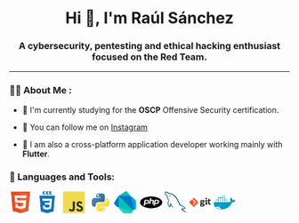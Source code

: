 <div id="header" align="center">
    <!--img src="https://media.giphy.com/media/QZkpIdieotn3i/giphy.gif" width="200" /-->
    <h1 align="center">Hi 👋, I'm Raúl Sánchez</h1>
    <h3 align="center">A cybersecurity, pentesting and ethical hacking enthusiast focused on the Red Team.</h3>
</div>

---

### 👨‍💻 About Me :

- 📝 I'm currently studying for the **OSCP** Offensive Security certification.

- 📸 You can follow me on [Instagram](https://www.instagram.com/rsnchzl/)

- 🌱 I am also a cross-platform application developer working mainly with **Flutter**.

<div align="left">
    <h3>🔨 Languages and Tools:</h3>

<div>
    <img src="https://github.com/devicons/devicon/blob/master/icons/html5/html5-original.svg" title="HTML5" alt="HTML" width="40" height="40"/>&nbsp;
    <img src="https://github.com/devicons/devicon/blob/master/icons/css3/css3-plain-wordmark.svg"  title="CSS3" alt="CSS" width="40" height="40"/>&nbsp;
    <img src="https://github.com/devicons/devicon/blob/master/icons/javascript/javascript-original.svg" title="JavaScript" alt="JavaScript" width="40" height="40"/>&nbsp;
    <img src="https://github.com/devicons/devicon/blob/master/icons/python/python-original.svg" title="Git" **alt="Git" width="40" height="40"/>
    <img src="https://github.com/devicons/devicon/blob/master/icons/dart/dart-original.svg" title="React" alt="React" width="40" height="40"/>&nbsp;
    <img src="https://github.com/devicons/devicon/blob/master/icons/php/php-plain.svg" title="PHP" **alt="PHP" width="40" height="40"/>
    <img src="https://github.com/devicons/devicon/blob/master/icons/mysql/mysql-plain.svg" title="MySQL" **alt="MySql" width="40" height="40"/>
    <img src="https://github.com/devicons/devicon/blob/master/icons/git/git-original-wordmark.svg" title="Git" **alt="Git" width="40" height="40"/>
    <img src="https://github.com/devicons/devicon/blob/master/icons/docker/docker-plain.svg" title="Docker" **alt="Docker" width="40" height="40"/>
  </div>
</div>
